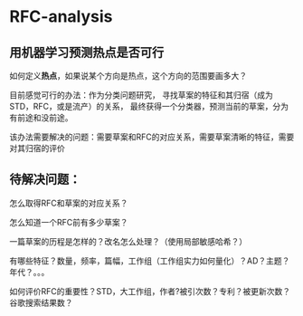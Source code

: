 # RFC-analysis

## 用机器学习预测热点是否可行 

如何定义**热点**，如果说某个方向是热点，这个方向的范围要画多大？


目前感觉可行的办法：作为分类问题研究， 寻找草案的特征和其归宿（成为STD，RFC，或是流产）的关系， 最终获得一个分类器，预测当前的草案，分为有前途和没前途。

该办法需要解决的问题：需要草案和RFC的对应关系，需要草案清晰的特征，需要对其归宿的评价

## 待解决问题：

怎么取得RFC和草案的对应关系？

怎么知道一个RFC前有多少草案？

一篇草案的历程是怎样的？改名怎么处理？（使用局部敏感哈希？）

有哪些特征？数量，频率，篇幅，工作组（工作组实力如何量化）？AD？主题？年代？。。。

如何评价RFC的重要性？STD，大工作组，作者?被引次数？专利？被更新次数？谷歌搜索结果数？
